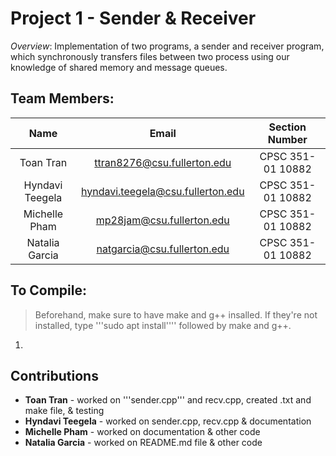 # Project 1 - Sender & Receiver
  
  *Overview*: Implementation of two programs, a sender and receiver program, which synchronously transfers files between two process using our knowledge of shared memory and message queues.

## Team Members:

| **Name** | **Email** | **Section Number** |
| :---: | :---: | :-----------: |
| Toan Tran | <ttran8276@csu.fullerton.edu> | CPSC 351-01 10882 |
| Hyndavi Teegela | <hyndavi.teegela@csu.fullerton.edu> | CPSC 351-01 10882 |
| Michelle Pham | <mp28jam@csu.fullerton.edu> | CPSC 351-01 10882 |
| Natalia Garcia | <natgarcia@csu.fullerton.edu> | CPSC 351-01 10882 |



## To Compile:

 > Beforehand, make sure to have make and g++ insalled.
 > If they're not installed, type '''sudo apt install'''' followed by make and g++.

1. 

## Contributions

* **Toan Tran** - worked on '''sender.cpp''' and recv.cpp, created .txt and make file, & testing
* **Hyndavi Teegela** - worked on sender.cpp, recv.cpp & documentation
* **Michelle Pham** - worked on documentation & other code
* **Natalia Garcia** - worked on README.md file & other code